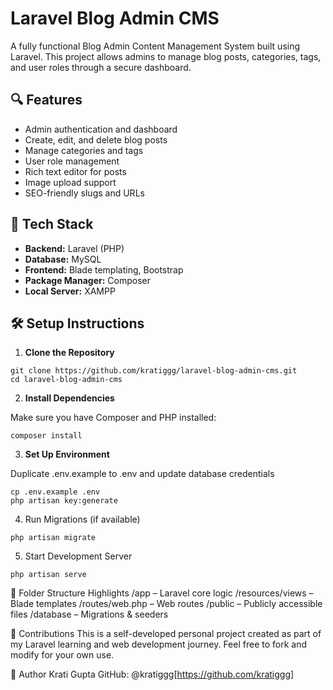 # Laravel Blog Admin CMS

A fully functional Blog Admin Content Management System built using Laravel. This project allows admins to manage blog posts, categories, tags, and user roles through a secure dashboard.

## 🔍 Features

- Admin authentication and dashboard
- Create, edit, and delete blog posts
- Manage categories and tags
- User role management
- Rich text editor for posts
- Image upload support
- SEO-friendly slugs and URLs

## 🚀 Tech Stack

- **Backend:** Laravel (PHP)
- **Database:** MySQL
- **Frontend:** Blade templating, Bootstrap
- **Package Manager:** Composer
- **Local Server:** XAMPP

## 🛠️ Setup Instructions

1. **Clone the Repository**

```
git clone https://github.com/kratiggg/laravel-blog-admin-cms.git
cd laravel-blog-admin-cms
```
2. **Install Dependencies**

Make sure you have Composer and PHP installed:
```
composer install
```
3. **Set Up Environment**

Duplicate .env.example to .env and update database credentials

```
cp .env.example .env
php artisan key:generate
```

4. Run Migrations (if available)

```
php artisan migrate
```
5. Start Development Server
```
php artisan serve
```

📁 Folder Structure Highlights
/app – Laravel core logic
/resources/views – Blade templates
/routes/web.php – Web routes
/public – Publicly accessible files
/database – Migrations & seeders

🤝 Contributions
This is a self-developed personal project created as part of my Laravel learning and web development journey. Feel free to fork and modify for your own use.

📌 Author
Krati Gupta
GitHub: @kratiggg[https://github.com/kratiggg]


